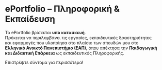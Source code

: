 # ePortfolio – Πληροφορική & Εκπαίδευση

Το ePortfolio βρίσκεται **υπό κατασκευή**.  
Πρόκειται να περιλαμβάνει τις εργασίες, εκπαιδευτικές δραστηριότητες και εφαρμογές που υλοποίησα στο πλαίσιο των σπουδών μου στο **Ελληνικό Ανοικτό Πανεπιστήμιο (ΕΑΠ)**, όπου απέκτησα την **Παιδαγωγική και Διδακτική Επάρκεια** ως εκπαιδευτικός Πληροφορικής.

Επιστρέψτε σύντομα για περισσότερα!
